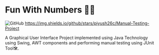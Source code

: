 # Fun With Numbers 🔢🧒

![GitHub](https://img.shields.io/github/license/piyush26c/Manual-Testing-Project)  https://img.shields.io/github/stars/piyush26c/Manual-Testing-Project

A Graphical User Interface Project implemented using Java Technology using Swing, AWT components and performing manual testing using JUnit Tool🛠.
